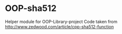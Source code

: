 # OOP-sha512
Helper module for OOP-Library-project
Code taken from http://www.zedwood.com/article/cpp-sha512-function
